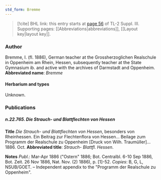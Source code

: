 ```yaml
---
std_form: Bremme
---
```


> [!cite] BHL link: this entry starts at [page 56](https://www.biodiversitylibrary.org/page/33266363) of TL-2 Suppl. III.
> Supporting pages: [[Abbreviations|abbreviations]], [[Layout key|layout key]].

### Author

Bremme, I. (fl. 1886), German teacher at the Grossherzoglichen Realschule in Oppenheim am Rhein, Hessen, subsequently teacher at the State Gymnasium ib. and active with the archives of Darmstadt and Oppenheim. 
**Abbreviated name**: *Bremme*

#### Herbarium and types

Unknown.

### Publications

##### n.22.765. Die Strauch- und Blattflechten von Hessen

**Title**
*Die Strauch- und Blattflechten von Hessen*, besonders von Rheinhessen. Ein Beitrag zur Flechtenflora von Hessen... Beilage zum Programm der Realschule zu Oppenheim \[Druck von Wilh. Traumüller\]... 1886. Oct.
**Abbreviated title**: *Strauch- Blattfl. Hessen*.

**Notes**
*Publ*.: Mar-Apr 1886 ("Ostern" 1886; Bot. Centralbl. 6-10 Sep 1886, Bot. Zeit. 26 Nov 1886, Nat. Nov. (2) 1886), p. \[1\]-52. *Copies*: B, G, L, NSUB/GOET. – Independent appendix to the "Programm der Realschule zu Oppenheim".

